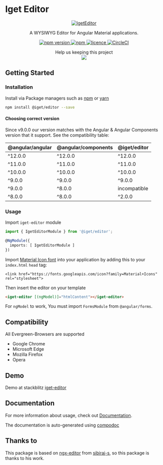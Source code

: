 # Iget Editor

<p align="center">
  <a href="https://github.com/iget-master/iget-editor">
   <img src="https://raw.githubusercontent.com/iget-master/iget-editor/master/src/assets/icons/iget-editor.png" alt="IgetEditor">
  </a>
</p>
<p align="center">A WYSIWYG Editor for Angular Material applications.</p>
<p align="center">
  <a href="https://www.npmjs.com/package/@iget/editor">
    <img alt="npm version" src="https://img.shields.io/npm/v/@iget/editor.svg">
  </a>
  <a href="https://www.npmjs.com/package/@iget/editor">
    <img alt="npm" src="https://img.shields.io/npm/dm/@iget/editor.svg">
  </a>
  <a href="https://github.com/iget-master/iget-editor/blob/master/LICENSE">
    <img alt="licence" src="https://img.shields.io/npm/l/@iget/editor.svg">
  </a>
  <a href="https://circleci.com/gh/iget-master/iget-editor">
    <img alt="CircleCI" src="https://circleci.com/gh/iget-master/iget-editor.svg?style=svg">
  </a>
</p>
<p align="center">
  Help us keeping this project</br><a href="https://www.paypal.com/cgi-bin/webscr?cmd=_s-xclick&hosted_button_id=PG6CGJ9TQPSFL"><img src="https://www.paypalobjects.com/en_US/i/btn/btn_donate_LG.gif"></a>
</p>

## Getting Started

### Installation

Install via Package managers such as [npm][npm] or [yarn][yarn]

```bash
npm install @iget/editor --save
```

#### Choosing correct version

Since v9.0.0 our version matches with the Angular & Angular Components
version that it support. See the compatibility table:

@angular/angular | @angular/components | @iget/editor
---------------- |---------------------| ------------
     ^12.0.0      | ^12.0.0             |    ^12.0.0
     ^11.0.0      | ^11.0.0             |    ^11.0.0
     ^10.0.0      | ^10.0.0             |    ^10.0.0
     ^9.0.0      | ^9.0.0              |    ^9.0.0
     ^9.0.0      | ^8.0.0              | incompatible
     ^8.0.0      | ^8.0.0              |    ^2.0.0

### Usage

Import `iget-editor` module

```typescript
import { IgetEditorModule } from '@iget/editor';

@NgModule({
  imports: [ IgetEditorModule ]
})
```

Import [Material Icon font](https://material.io/tools/icons/) into your application by adding this to your `index.html` `head` tag:

    <link href="https://fonts.googleapis.com/icon?family=Material+Icons" rel="stylesheet">
 
Then insert the editor on your template

```html
<iget-editor [(ngModel)]="htmlContent"></iget-editor>
```

For `ngModel` to work, You must import `FormsModule` from `@angular/forms`.

## Compatibility

All Evergreen-Browsers are supported

* Google Chrome
* Microsoft Edge
* Mozilla Firefox
* Opera

## Demo

Demo at stackblitz [iget-editor](https://iget-editor.stackblitz.io/)

## Documentation

For more information about usage, check out [Documentation](https://iget-master.github.io/iget-editor/).

The documentation is auto-generated using [compodoc][compodoc]

## Thanks to

This package is based on [ngx-editor](https://github.com/sibiraj-s/ngx-editor) from [sibiraj-s](https://github.com/sibiraj-s), so this package is thanks to his work.  

[npm]: https://www.npmjs.com/
[yarn]: https://yarnpkg.com/lang/en/
[github]: https://iget-master.github.io/
[compodoc]: https://compodoc.github.io/website/
